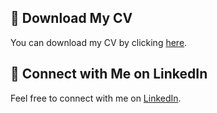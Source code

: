 ## 📄 Download My CV
You can download my CV by clicking [here](https://github.com/javigarlop/resume/blob/raw/main/JG_CV_01.pdf).

## 🔗 Connect with Me on LinkedIn
Feel free to connect with me on [LinkedIn](https://www.linkedin.com/in/edjagalo/).
